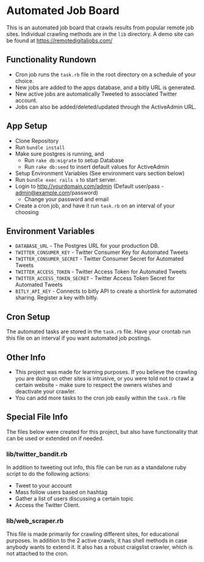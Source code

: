 # Automated Job Board

This is an automated job board that crawls results from popular remote job sites. Individual crawling methods are in the `lib` directory. A demo site can be found at https://remotedigitaljobs.com/

## Functionality Rundown
* Cron job runs the `task.rb` file in the root directory on a schedule of your choice. 
* New jobs are added to the apps database, and a bitly URL is generated.
* New active jobs are automatically Tweeted to associated Twitter account.
* Jobs can also be added/deleted/updated through the ActiveAdmin URL. 


## App Setup
* Clone Repository
* Run `bundle install`
* Make sure postgres is running, and 
  * Run `rake db:migrate` to setup Database
  * Run `rake db:seed` to insert default values for ActiveAdmin
* Setup Environment Variables (See environment vars section below)
* Run `bundle exec rails s` to start server. 
* Login to http://yourdomain.com/admin (Default user/pass - admin@example.com/password)
  * Change your password and email
* Create a cron job, and have it run `task.rb` on an interval of your choosing

## Environment Variables
* `DATABASE_URL` - The Postgres URL for your production DB. 
* `TWITTER_CONSUMER_KEY` - Twitter Consumer Key for Automated Tweets
* `TWITTER_CONSUMER_SECRET` - Twitter Consumer Secret for Automated Tweets
* `TWITTER_ACCESS_TOKEN` - Twitter Access Token for Automated Tweets
* `TWITTER_ACCESS_TOKEN_SECRET` - Twitter Access Token Secret for Automated Tweets
* `BITLY_API_KEY` - Connects to bitly API to create a shortlink for automated sharing. Register a key with bitly. 


## Cron Setup
The automated tasks are stored in the `task.rb` file. Have your crontab run this file on an interval if you want automated job postings. 

## Other Info
* This project was made for learning purposes. If you believe the crawling you are doing on other sites is intrusive, or you were told not to crawl a certain website - make sure to respect the owners wishes and deactivate your crawler. 
* You can add more tasks to the cron job easily within the `task.rb` file

## Special File Info
The files below were created for this project, but also have functionality that can be used or extended on if needed. 

### lib/twitter_bandit.rb
In addition to tweeting out info, this file can be run as a standalone ruby script to do the following actions:
* Tweet to your account
* Mass follow users based on hashtag
* Gather a list of users discussing a certain topic
* Access the Twitter Client. 

### lib/web_scraper.rb
This file is made primarily for crawling different sites, for educational purposes. In addition to the 2 active crawls, it has shell methods in case anybody wants to extend it. It also has a robust craigslist crawler, which is not attached to the cron. 

